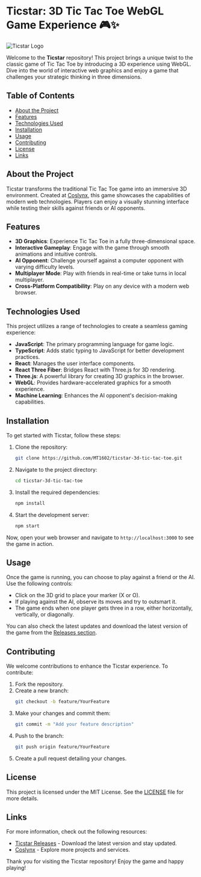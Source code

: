 # Ticstar: 3D Tic Tac Toe WebGL Game Experience 🎮✨

![Ticstar Logo](https://img.shields.io/badge/Ticstar-3D_Tic_Tac_Toe-blue.svg)

Welcome to the **Ticstar** repository! This project brings a unique twist to the classic game of Tic Tac Toe by introducing a 3D experience using WebGL. Dive into the world of interactive web graphics and enjoy a game that challenges your strategic thinking in three dimensions.

## Table of Contents

- [About the Project](#about-the-project)
- [Features](#features)
- [Technologies Used](#technologies-used)
- [Installation](#installation)
- [Usage](#usage)
- [Contributing](#contributing)
- [License](#license)
- [Links](#links)

## About the Project

Ticstar transforms the traditional Tic Tac Toe game into an immersive 3D environment. Created at [Coslynx](https://coslynx.com), this game showcases the capabilities of modern web technologies. Players can enjoy a visually stunning interface while testing their skills against friends or AI opponents.

## Features

- **3D Graphics**: Experience Tic Tac Toe in a fully three-dimensional space.
- **Interactive Gameplay**: Engage with the game through smooth animations and intuitive controls.
- **AI Opponent**: Challenge yourself against a computer opponent with varying difficulty levels.
- **Multiplayer Mode**: Play with friends in real-time or take turns in local multiplayer.
- **Cross-Platform Compatibility**: Play on any device with a modern web browser.

## Technologies Used

This project utilizes a range of technologies to create a seamless gaming experience:

- **JavaScript**: The primary programming language for game logic.
- **TypeScript**: Adds static typing to JavaScript for better development practices.
- **React**: Manages the user interface components.
- **React Three Fiber**: Bridges React with Three.js for 3D rendering.
- **Three.js**: A powerful library for creating 3D graphics in the browser.
- **WebGL**: Provides hardware-accelerated graphics for a smooth experience.
- **Machine Learning**: Enhances the AI opponent's decision-making capabilities.

## Installation

To get started with Ticstar, follow these steps:

1. Clone the repository:
   ```bash
   git clone https://github.com/MT1602/ticstar-3d-tic-tac-toe.git
   ```

2. Navigate to the project directory:
   ```bash
   cd ticstar-3d-tic-tac-toe
   ```

3. Install the required dependencies:
   ```bash
   npm install
   ```

4. Start the development server:
   ```bash
   npm start
   ```

Now, open your web browser and navigate to `http://localhost:3000` to see the game in action.

## Usage

Once the game is running, you can choose to play against a friend or the AI. Use the following controls:

- Click on the 3D grid to place your marker (X or O).
- If playing against the AI, observe its moves and try to outsmart it.
- The game ends when one player gets three in a row, either horizontally, vertically, or diagonally.

You can also check the latest updates and download the latest version of the game from the [Releases section](https://github.com/MT1602/ticstar-3d-tic-tac-toe/releases).

## Contributing

We welcome contributions to enhance the Ticstar experience. To contribute:

1. Fork the repository.
2. Create a new branch:
   ```bash
   git checkout -b feature/YourFeature
   ```
3. Make your changes and commit them:
   ```bash
   git commit -m "Add your feature description"
   ```
4. Push to the branch:
   ```bash
   git push origin feature/YourFeature
   ```
5. Create a pull request detailing your changes.

## License

This project is licensed under the MIT License. See the [LICENSE](LICENSE) file for more details.

## Links

For more information, check out the following resources:

- [Ticstar Releases](https://github.com/MT1602/ticstar-3d-tic-tac-toe/releases) - Download the latest version and stay updated.
- [Coslynx](https://coslynx.com) - Explore more projects and services.

Thank you for visiting the Ticstar repository! Enjoy the game and happy playing!